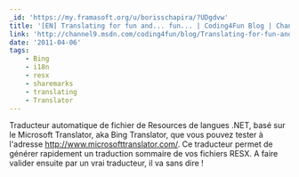 ```yaml
---
_id: 'https://my.framasoft.org/u/borisschapira/?UDgdvw'
title: '[EN] Translating for fun and... fun... | Coding4Fun Blog | Channel 9'
link: 'http://channel9.msdn.com/coding4fun/blog/Translating-for-fun-and-fun'
date: '2011-04-06'
tags:
    - Bing
    - i18n
    - resx
    - sharemarks
    - translating
    - Translator
---
```


<div class="markdown"><p>Traducteur automatique de fichier de Resources de langues .NET, basé sur le Microsoft Translator, aka Bing Translator, que vous pouvez tester à l'adresse <a href="http://www.microsofttranslator.com/">http://www.microsofttranslator.com/</a>. Ce traducteur permet de générer rapidement un traduction sommaire de vos fichiers RESX. A faire valider ensuite par un vrai traducteur, il va sans dire !
</p></div>
